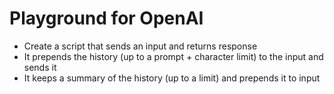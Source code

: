 # Playground for OpenAI

- Create a script that sends an input and returns response
- It prepends the history (up to a prompt + character limit) to the input and sends it
- It keeps a summary of the history (up to a limit) and prepends it to input